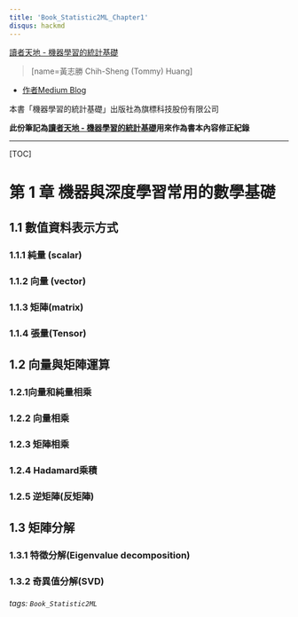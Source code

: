 ```yaml
---
title: 'Book_Statistic2ML_Chapter1'
disqus: hackmd
---
```

[讀者天地 - 機器學習的統計基礎](https://hackmd.io/@TommyHuang/book_statistics2ML)
> [name=黃志勝 Chih-Sheng (Tommy) Huang]
* [作者Medium Blog](https://chih-sheng-huang821.medium.com/)

本書「機器學習的統計基礎」出版社為旗標科技股份有限公司

**此份筆記為[讀者天地 - 機器學習的統計基礎](https://hackmd.io/@TommyHuang/book_statistics2ML)用來作為書本內容修正紀錄**

---
[TOC]

# 第 1 章 機器與深度學習常用的數學基礎
## 1.1 數值資料表示方式
### 1.1.1 純量 (scalar)
### 1.1.2 向量 (vector)
### 1.1.3 矩陣(matrix)
### 1.1.4 張量(Tensor)
## 1.2 向量與矩陣運算
### 1.2.1向量和純量相乘
### 1.2.2 向量相乘
### 1.2.3 矩陣相乘
### 1.2.4 Hadamard乘積
### 1.2.5 逆矩陣(反矩陣)
## 1.3 矩陣分解
### 1.3.1 特徵分解(Eigenvalue decomposition)
### 1.3.2 奇異值分解(SVD)


###### tags: `Book_Statistic2ML`
